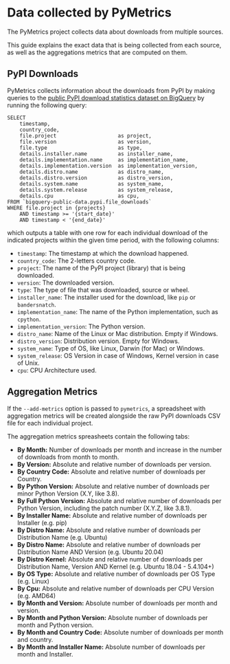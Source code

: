 # Data collected by PyMetrics

The PyMetrics project collects data about downloads from multiple sources.

This guide explains the exact data that is being collected from each source, as well as
the aggregations metrics that are computed on them.

## PyPI Downloads

PyMetrics collects information about the downloads from PyPI by making queries to the
[public PyPI download statistics dataset on BigQuery](https://console.cloud.google.com/bigquery?p=bigquery-public-data&d=pypi&page=dataset)
by running the following query:

```
SELECT
    timestamp,
    country_code,
    file.project                    as project,
    file.version                    as version,
    file.type                       as type,
    details.installer.name          as installer_name,
    details.implementation.name     as implementation_name,
    details.implementation.version  as implementation_version,
    details.distro.name             as distro_name,
    details.distro.version          as distro_version,
    details.system.name             as system_name,
    details.system.release          as system_release,
    details.cpu                     as cpu,
FROM `bigquery-public-data.pypi.file_downloads`
WHERE file.project in {projects}
    AND timestamp >= '{start_date}'
    AND timestamp < '{end_date}'
```

which outputs a table with one row for each individual download of the indicated projects within
the given time period, with the following columns:

* `timestamp`: The timestamp at which the download happened.
* `country_code`: The 2-letters country code.
* `project`: The name of the PyPI project (library) that is being downloaded.
* `version`: The downloaded version.
* `type`: The type of file that was downloaded, source or wheel.
* `installer_name`: The installer used for the download, like `pip` or `bandersnatch`.
* `implementation_name`: The name of the Python implementation, such as `cpython`.
* `implementation_version`: The Python version.
* `distro_name`: Name of the Linux or Mac distribution. Empty if Windows.
* `distro_version`: Distribution version. Empty for Windows.
* `system_name`: Type of OS, like Linux, Darwin (for Mac) or Windows.
* `system_release`: OS Version in case of Windows, Kernel version in case of Unix.
* `cpu`: CPU Architecture used.

## Aggregation Metrics

If the `--add-metrics` option is passed to `pymetrics`, a spreadsheet with aggregation
metrics will be created alongside the raw PyPI downloads CSV file for each individual project.

The aggregation metrics spreasheets contain the following tabs:

* **By Month:** Number of downloads per month and increase in the number of downloads from month to month.
* **By Version:** Absolute and relative number of downloads per version.
* **By Country Code:** Absolute and relative number of downloads per Country.
* **By Python Version:** Absolute and relative number of downloads per minor Python Version (X.Y, like 3.8).
* **By Full Python Version:** Absolute and relative number of downloads per Python Version, including
  the patch number (X.Y.Z, like 3.8.1).
* **By Installer Name:** Absolute and relative number of downloads per Installer (e.g. pip)
* **By Distro Name:** Absolute and relative number of downloads per Distribution Name (e.g. Ubuntu)
* **By Distro Name:** Absolute and relative number of downloads per Distribution Name AND Version (e.g. Ubuntu 20.04)
* **By Distro Kernel:** Absolute and relative number of downloads per Distribution Name, Version AND Kernel (e.g. Ubuntu 18.04 - 5.4.104+)
* **By OS Type:** Absolute and relative number of downloads per OS Type (e.g. Linux)
* **By Cpu:** Absolute and relative number of downloads per CPU Version (e.g. AMD64)
* **By Month and Version:** Absolute number of downloads per month and version.
* **By Month and Python Version:** Absolute number of downloads per month and Python version.
* **By Month and Country Code:** Absolute number of downloads per month and country.
* **By Month and Installer Name:** Absolute number of downloads per month and Installer.
